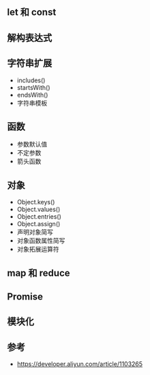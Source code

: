 ## let 和 const
## 解构表达式
## 字符串扩展

- includes()
- startsWith()
- endsWith()
- 字符串模板

## 函数

- 参数默认值
- 不定参数
- 箭头函数

## 对象

- Object.keys()
- Object.values()
- Object.entries()
- Object.assign()
- 声明对象简写
- 对象函数属性简写
- 对象拓展运算符

## map 和 reduce
## Promise
## 模块化

## 参考

- https://developer.aliyun.com/article/1103265
